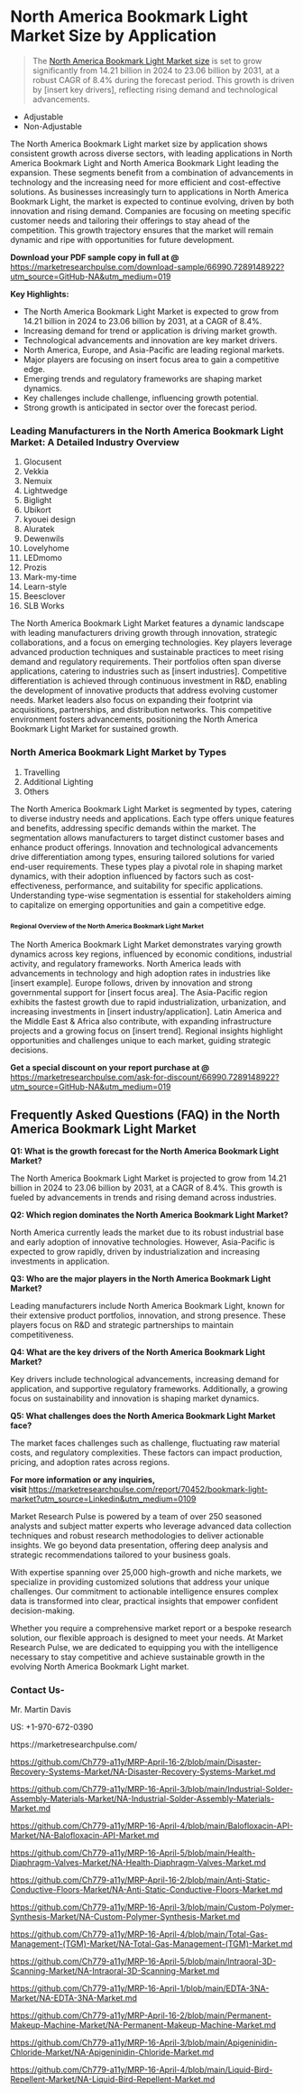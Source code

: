 <h1>North America Bookmark Light Market&nbsp;Size by Application</h1><blockquote><p>The <a href="https://marketresearchpulse.com/download-sample/66990.7289148922?utm_source=GitHub-NA&amp;utm_medium=019">North America Bookmark Light Market size</a> is set to grow significantly from 14.21 billion in 2024 to 23.06 billion by 2031, at a robust CAGR of 8.4% during the forecast period. This growth is driven by [insert key drivers], reflecting rising demand and technological advancements.</p></blockquote><ul><li>Adjustable<li> Non-Adjustable</li></ul><p>The North America Bookmark Light market size by application shows consistent growth across diverse sectors, with leading applications in North America Bookmark Light and North America Bookmark Light leading the expansion. These segments benefit from a combination of advancements in technology and the increasing need for more efficient and cost-effective solutions. As businesses increasingly turn to applications in North America Bookmark Light, the market is expected to continue evolving, driven by both innovation and rising demand. Companies are focusing on meeting specific customer needs and tailoring their offerings to stay ahead of the competition. This growth trajectory ensures that the market will remain dynamic and ripe with opportunities for future development.</p><p><strong>Download your PDF sample copy in full at @ </strong><a href="https://marketresearchpulse.com/download-sample/66990.7289148922?utm_source=GitHub-NA&amp;utm_medium=019">https://marketresearchpulse.com/download-sample/66990.7289148922?utm_source=GitHub-NA&amp;utm_medium=019</a></p><p><strong>Key Highlights: </strong></p><ul><li>The North America Bookmark Light Market is expected to grow from 14.21 billion in 2024 to 23.06 billion by 2031, at a CAGR of 8.4%.</li><li>Increasing demand for trend or application is driving market growth.</li><li>Technological advancements and innovation are key market drivers.</li><li>North America, Europe, and Asia-Pacific are leading regional markets.</li><li>Major players are focusing on insert focus area to gain a competitive edge.</li><li>Emerging trends and regulatory frameworks are shaping market dynamics.</li><li>Key challenges include challenge, influencing growth potential.</li><li>Strong growth is anticipated in sector over the forecast period.</li></ul><h3>Leading Manufacturers in the North America Bookmark Light Market: A Detailed Industry Overview</h3><ol><li>Glocusent</li><li>Vekkia</li><li>Nemuix</li><li>Lightwedge</li><li>Biglight</li><li>Ubikort</li><li>kyouei design</li><li>Aluratek</li><li>Dewenwils</li><li>Lovelyhome</li><li>LEDmomo</li><li>Prozis</li><li>Mark-my-time</li><li>Learn-style</li><li>Beesclover</li><li>SLB Works</li></ol><div class="flex max-w-full flex-col flex-grow"><div class="min-h-8 text-message flex w-full flex-col items-end gap-2 whitespace-normal break-words [.text-message+&amp;]:mt-5" dir="auto" data-message-author-role="assistant" data-message-id="fd8432e4-4910-450d-b182-61b7bfb0a01f" data-message-model-slug="gpt-4o"><div class="flex w-full flex-col gap-1 empty:hidden first:pt-[3px]"><div class="markdown prose w-full break-words dark:prose-invert light"><p>The North America Bookmark Light Market features a dynamic landscape with leading manufacturers driving growth through innovation, strategic collaborations, and a focus on emerging technologies. Key players leverage advanced production techniques and sustainable practices to meet rising demand and regulatory requirements. Their portfolios often span diverse applications, catering to industries such as [insert industries]. Competitive differentiation is achieved through continuous investment in R&amp;D, enabling the development of innovative products that address evolving customer needs. Market leaders also focus on expanding their footprint via acquisitions, partnerships, and distribution networks. This competitive environment fosters advancements, positioning the North America Bookmark Light Market for sustained growth.</p></div></div></div></div><h3>North America Bookmark Light Market by Types</h3><ol><li>Travelling<li> Additional Lighting<li> Others</li></ol><div class="flex max-w-full flex-col flex-grow"><div class="min-h-8 text-message flex w-full flex-col items-end gap-2 whitespace-normal break-words [.text-message+&amp;]:mt-5" dir="auto" data-message-author-role="assistant" data-message-id="084470be-0bb7-4664-bddf-5156b4f41249" data-message-model-slug="gpt-4o-mini"><div class="flex w-full flex-col gap-1 empty:hidden first:pt-[3px]"><div class="markdown prose w-full break-words dark:prose-invert light"><p>The North America Bookmark Light Market is segmented by types, catering to diverse industry needs and applications. Each type offers unique features and benefits, addressing specific demands within the market. The segmentation allows manufacturers to target distinct customer bases and enhance product offerings. Innovation and technological advancements drive differentiation among types, ensuring tailored solutions for varied end-user requirements. These types play a pivotal role in shaping market dynamics, with their adoption influenced by factors such as cost-effectiveness, performance, and suitability for specific applications. Understanding type-wise segmentation is essential for stakeholders aiming to capitalize on emerging opportunities and gain a competitive edge.</p></div></div></div></div><h3><span style="font-size: 11px;">Regional Overview of the North America Bookmark Light Market</span></h3><div class="flex max-w-full flex-col flex-grow"><div class="min-h-8 text-message flex w-full flex-col items-end gap-2 whitespace-normal break-words [.text-message+&amp;]:mt-5" dir="auto" data-message-author-role="assistant" data-message-id="e9038762-ce64-4e30-91c9-9bd413514231" data-message-model-slug="gpt-4o-mini"><div class="flex w-full flex-col gap-1 empty:hidden first:pt-[3px]"><div class="markdown prose w-full break-words dark:prose-invert light"><p>The North America Bookmark Light Market demonstrates varying growth dynamics across key regions, influenced by economic conditions, industrial activity, and regulatory frameworks. North America leads with advancements in technology and high adoption rates in industries like [insert example]. Europe follows, driven by innovation and strong governmental support for [insert focus area]. The Asia-Pacific region exhibits the fastest growth due to rapid industrialization, urbanization, and increasing investments in [insert industry/application]. Latin America and the Middle East &amp; Africa also contribute, with expanding infrastructure projects and a growing focus on [insert trend]. Regional insights highlight opportunities and challenges unique to each market, guiding strategic decisions.</p></div></div></div></div><p><strong>Get a special discount on your report purchase at @ </strong><a href="https://marketresearchpulse.com/ask-for-discount/66990.7289148922?utm_source=GitHub-NA&amp;utm_medium=019">https://marketresearchpulse.com/ask-for-discount/66990.7289148922?utm_source=GitHub-NA&amp;utm_medium=019</a></p><h2>Frequently Asked Questions (FAQ) in the North America Bookmark Light Market</h2><p><strong>Q1: What is the growth forecast for the North America Bookmark Light Market?</strong></p><p>The North America Bookmark Light Market is projected to grow from 14.21 billion in 2024 to 23.06 billion by 2031, at a CAGR of 8.4%. This growth is fueled by advancements in trends and rising demand across industries.</p><p><strong>Q2: Which region dominates the North America Bookmark Light Market?</strong></p><p>North America currently leads the market due to its robust industrial base and early adoption of innovative technologies. However, Asia-Pacific is expected to grow rapidly, driven by industrialization and increasing investments in application.</p><p><strong>Q3: Who are the major players in the North America Bookmark Light Market?</strong></p><p>Leading manufacturers include North America Bookmark Light, known for their extensive product portfolios, innovation, and strong presence. These players focus on R&amp;D and strategic partnerships to maintain competitiveness.</p><p><strong>Q4: What are the key drivers of the North America Bookmark Light Market?</strong></p><p>Key drivers include technological advancements, increasing demand for application, and supportive regulatory frameworks. Additionally, a growing focus on sustainability and innovation is shaping market dynamics.</p><p><strong>Q5: What challenges does the North America Bookmark Light Market face?</strong></p><p>The market faces challenges such as challenge, fluctuating raw material costs, and regulatory complexities. These factors can impact production, pricing, and adoption rates across regions.</p><p><strong>For more information or any inquiries, visit&nbsp;</strong><a href="https://marketresearchpulse.com/report/70452/bookmark-light-market?utm_source=Linkedin&utm_medium=0109">https://marketresearchpulse.com/report/70452/bookmark-light-market?utm_source=Linkedin&utm_medium=0109</a></p><p>Market Research Pulse is powered by a team of over 250 seasoned analysts and subject matter experts who leverage advanced data collection techniques and robust research methodologies to deliver actionable insights. We go beyond data presentation, offering deep analysis and strategic recommendations tailored to your business goals.</p><p>With expertise spanning over 25,000 high-growth and niche markets, we specialize in providing customized solutions that address your unique challenges. Our commitment to actionable intelligence ensures complex data is transformed into clear, practical insights that empower confident decision-making.</p><p>Whether you require a comprehensive market report or a bespoke research solution, our flexible approach is designed to meet your needs. At Market Research Pulse, we are dedicated to equipping you with the intelligence necessary to stay competitive and achieve sustainable growth in the evolving North America Bookmark Light market.</p><h3><strong>Contact Us-</strong></h3><p>Mr. Martin Davis</p><p>US: +1-970-672-0390</p><p>https://marketresearchpulse.com/</p><p><a href="https://github.com/Ch779-a11y/MRP-April-16-2/blob/main/Disaster-Recovery-Systems-Market/NA-Disaster-Recovery-Systems-Market.md">https://github.com/Ch779-a11y/MRP-April-16-2/blob/main/Disaster-Recovery-Systems-Market/NA-Disaster-Recovery-Systems-Market.md</a></p><p><a href="https://github.com/Ch779-a11y/MRP-16-April-3/blob/main/Industrial-Solder-Assembly-Materials-Market/NA-Industrial-Solder-Assembly-Materials-Market.md">https://github.com/Ch779-a11y/MRP-16-April-3/blob/main/Industrial-Solder-Assembly-Materials-Market/NA-Industrial-Solder-Assembly-Materials-Market.md</a></p><p><a href="https://github.com/Ch779-a11y/MRP-16-April-4/blob/main/Balofloxacin-API-Market/NA-Balofloxacin-API-Market.md">https://github.com/Ch779-a11y/MRP-16-April-4/blob/main/Balofloxacin-API-Market/NA-Balofloxacin-API-Market.md</a></p><p><a href="https://github.com/Ch779-a11y/MRP-16-April-5/blob/main/Health-Diaphragm-Valves-Market/NA-Health-Diaphragm-Valves-Market.md">https://github.com/Ch779-a11y/MRP-16-April-5/blob/main/Health-Diaphragm-Valves-Market/NA-Health-Diaphragm-Valves-Market.md</a></p><p><a href="https://github.com/Ch779-a11y/MRP-April-16-2/blob/main/Anti-Static-Conductive-Floors-Market/NA-Anti-Static-Conductive-Floors-Market.md">https://github.com/Ch779-a11y/MRP-April-16-2/blob/main/Anti-Static-Conductive-Floors-Market/NA-Anti-Static-Conductive-Floors-Market.md</a></p><p><a href="https://github.com/Ch779-a11y/MRP-16-April-3/blob/main/Custom-Polymer-Synthesis-Market/NA-Custom-Polymer-Synthesis-Market.md">https://github.com/Ch779-a11y/MRP-16-April-3/blob/main/Custom-Polymer-Synthesis-Market/NA-Custom-Polymer-Synthesis-Market.md</a></p><p><a href="https://github.com/Ch779-a11y/MRP-16-April-4/blob/main/Total-Gas-Management-(TGM)-Market/NA-Total-Gas-Management-(TGM)-Market.md">https://github.com/Ch779-a11y/MRP-16-April-4/blob/main/Total-Gas-Management-(TGM)-Market/NA-Total-Gas-Management-(TGM)-Market.md</a></p><p><a href="https://github.com/Ch779-a11y/MRP-16-April-5/blob/main/Intraoral-3D-Scanning-Market/NA-Intraoral-3D-Scanning-Market.md">https://github.com/Ch779-a11y/MRP-16-April-5/blob/main/Intraoral-3D-Scanning-Market/NA-Intraoral-3D-Scanning-Market.md</a></p><p><a href="https://github.com/Ch779-a11y/MRP-16-April-1/blob/main/EDTA-3NA-Market/NA-EDTA-3NA-Market.md">https://github.com/Ch779-a11y/MRP-16-April-1/blob/main/EDTA-3NA-Market/NA-EDTA-3NA-Market.md</a></p><p><a href="https://github.com/Ch779-a11y/MRP-April-16-2/blob/main/Permanent-Makeup-Machine-Market/NA-Permanent-Makeup-Machine-Market.md">https://github.com/Ch779-a11y/MRP-April-16-2/blob/main/Permanent-Makeup-Machine-Market/NA-Permanent-Makeup-Machine-Market.md</a></p><p><a href="https://github.com/Ch779-a11y/MRP-16-April-3/blob/main/Apigeninidin-Chloride-Market/NA-Apigeninidin-Chloride-Market.md">https://github.com/Ch779-a11y/MRP-16-April-3/blob/main/Apigeninidin-Chloride-Market/NA-Apigeninidin-Chloride-Market.md</a></p><p><a href="https://github.com/Ch779-a11y/MRP-16-April-4/blob/main/Liquid-Bird-Repellent-Market/NA-Liquid-Bird-Repellent-Market.md">https://github.com/Ch779-a11y/MRP-16-April-4/blob/main/Liquid-Bird-Repellent-Market/NA-Liquid-Bird-Repellent-Market.md</a></p>

